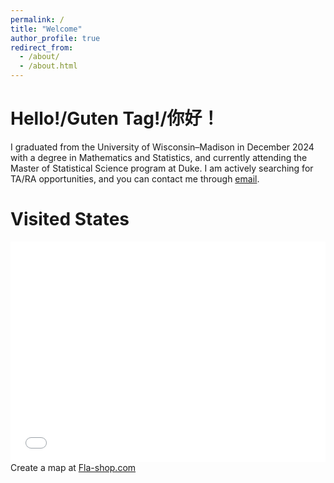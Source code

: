 ```yaml
---
permalink: /
title: "Welcome"
author_profile: true
redirect_from: 
  - /about/
  - /about.html
---
```


Hello!/Guten Tag!/你好！
======
I graduated from the University of Wisconsin–Madison in December 2024 with a degree in Mathematics and Statistics, and currently attending the Master of Statistical Science program at Duke. I am actively searching for TA/RA opportunities, and you can contact me through <a href="mailto:tc434@duke.edu">email</a>.

<!DOCTYPE html>
<html>
<head>
  <title>My Website</title>
</head>
<body>
  <h1>Visited States</h1>

  <!-- Map embed -->
  <div style="max-width:980px;margin:5px auto 10px auto;font-size:14px;">
    <div style="position:relative;padding:0 0 70% 0;height:0;overflow:hidden;">
      <iframe style="position:absolute;top:0;left:0;width:100%;height:100%;"
              src="//www.fla-shop.com/visited-states/embed/?st=AZ%2CCA%2CCO%2CDE%2CIL%2CMA%2CMD%2CMI%2CMN%2CNC%2CNJ%2CNV%2CNY%2COH%2CPA%2CUT%2CVA%2CWI%2CWV&vc=1ca032&uc=90cfea&hc=40bfa6&bc=ffffff&sl=on"
              frameborder="0"
              scrolling="no"></iframe>
    </div>
    Create a map at <a href="https://www.fla-shop.com/visited-states/">Fla-shop.com</a>
  </div>
</body>
</html>
